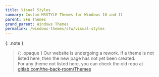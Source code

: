```yaml
---
title: Visual Styles
summary: Custom MSSTYLE Themes for Windows 10 and 11
parent: SFW Themes
grand_parent: Windows Themes
permalink: /windows-themes/sfw/visual-styles
---
```


{: .note }
> {: .opaque }
> Our website is undergoing a rework. If a theme is not listed here, then the new page has not yet been created.  
> For any theme not listed here, you can check the old repo at [gitlab.com/the-back-room/Themes][gitlab.com/the-back-room/Themes]

<!-- ////////////////////////////////////////////////////////////////////////////////////////////////////////////////////// -->

[WIP]: /WIP

[gitlab.com/the-back-room/Themes]: https://gitlab.com/the-back-room/Themes

<!-- ////////////////////////////////////////////////////////////////////////////////////////////////////////////////////// -->
